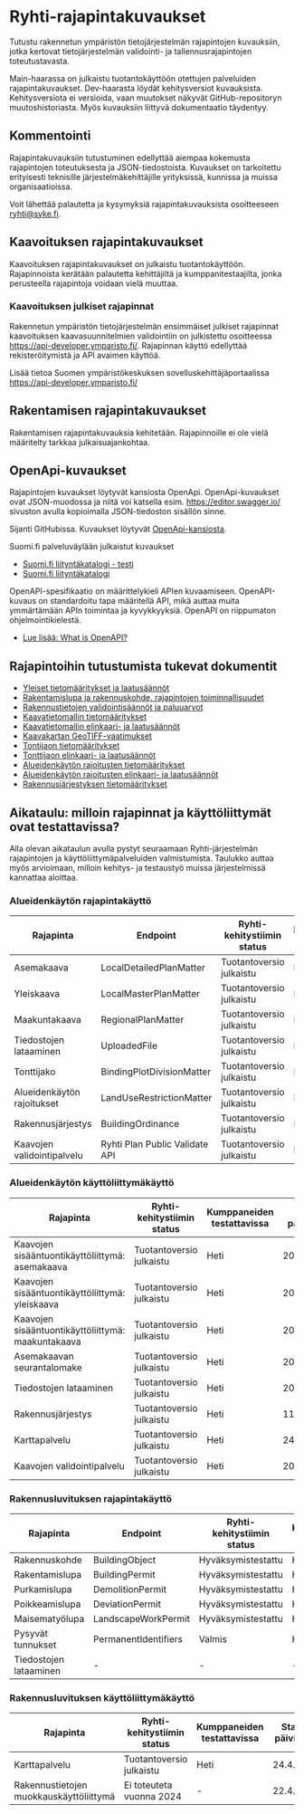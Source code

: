 # Ryhti-rajapintakuvaukset
Tutustu rakennetun ympäristön tietojärjestelmän rajapintojen kuvauksiin, jotka kertovat tietojärjestelmän validointi- ja tallennusrajapintojen toteutustavasta.

Main-haarassa on julkaistu tuotantokäyttöön otettujen palveluiden rajapintakuvaukset. Dev-haarasta löydät kehitysversiot kuvauksista. Kehitysversiota ei versioida, vaan muutokset näkyvät GitHub-repositoryn muutoshistoriasta. Myös kuvauksiin liittyvä dokumentaatio täydentyy. 

## Kommentointi
Rajapintakuvauksiin tutustuminen edellyttää aiempaa kokemusta rajapintojen toteutuksesta ja JSON-tiedostoista. Kuvaukset on tarkoitettu erityisesti teknisille järjestelmäkehittäjille yrityksissä, kunnissa ja muissa organisaatioissa.

Voit lähettää palautetta ja kysymyksiä rajapintakuvauksista osoitteeseen ryhti@syke.fi.

## Kaavoituksen rajapintakuvaukset
Kaavoituksen rajapintakuvaukset on julkaistu tuotantokäyttöön. Rajapinnoista kerätään palautetta kehittäjiltä ja kumppanitestaajilta, jonka perusteella rajapintoja voidaan vielä muuttaa.

### Kaavoituksen julkiset rajapinnat
Rakennetun ympäristön tietojärjestelmän ensimmäiset julkiset rajapinnat kaavoituksen kaavasuunnitelmien validointiin on julkistettu osoitteessa https://api-developer.ymparisto.fi/. Rajapinnan käyttö edellyttää rekisteröitymistä ja API avaimen käyttöä.

Lisää tietoa Suomen ympäristökeskuksen sovelluskehittäjäportaalissa https://api-developer.ymparisto.fi/

## Rakentamisen rajapintakuvaukset
Rakentamisen rajapintakuvauksia kehitetään. Rajapinnoille ei ole vielä määritelty tarkkaa julkaisuajankohtaa.

## OpenApi-kuvaukset
Rajapintojen kuvaukset löytyvät kansiosta OpenApi. OpenApi-kuvaukset ovat JSON-muodossa ja niitä voi katsella esim. https://editor.swagger.io/ sivuston avulla kopioimalla JSON-tiedoston sisällön sinne.

Sijanti GitHubissa.
Kuvaukset löytyvät [OpenApi-kansiosta](https://github.com/sykefi/Ryhti-rajapintakuvaukset/tree/main/OpenApi). 

Suomi.fi palveluväylään julkaistut kuvaukset
* [Suomi.fi liityntäkatalogi - testi](https://liityntakatalogi.test.suomi.fi/dataset/ryhti-syke-service)
* [Suomi.fi liityntäkatalogi](https://liityntakatalogi.suomi.fi/organization/suomen-ymparistokeskus)

OpenAPI-spesifikaatio on määrittelykieli APIen kuvaamiseen. OpenAPI-kuvaus on standardoitu tapa määritellä API, mikä auttaa muita ymmärtämään APIn toimintaa ja kyvykkyyksiä. OpenAPI on riippumaton ohjelmointikielestä. 
* [Lue lisää: What is OpenAPI?](https://www.openapis.org/what-is-openapi)

## Rajapintoihin tutustumista tukevat dokumentit
* [Yleiset tietomääritykset ja laatusäännöt](https://ryhti.syke.fi/ohjeet-ja-tuki/tietomallit/tietotyypit/)
* [Rakentamislupa ja rakennuskohde, rajapintojen toiminnallisuudet](https://ryhti.syke.fi/wp-content/uploads/sites/2/2023/12/Rakentamislupa-ja-rakennuskohde.pdf)
* [Rakennustietojen validointisäännöt ja paluuarvot](https://ryhti.syke.fi/wp-content/uploads/sites/2/2023/12/Rakennustietojen-validointisaannot-ja-paluuarvot-Ryhti.pdf)
* [Kaavatietomallin tietomääritykset](https://ryhti.syke.fi/alueidenkaytto/tietomallimuotoinen-kaavoitus/kaavatietomallin-tietomaaritykset/)
* [Kaavatietomallin elinkaari- ja laatusäännöt](https://ryhti.syke.fi/alueidenkaytto/tietomallimuotoinen-kaavoitus/kaavatietomallin-elinkaari-ja-laatusaannot/)
* [Kaavakartan GeoTIFF-vaatimukset](https://ryhti.syke.fi/alueidenkaytto/tietomallimuotoinen-kaavoitus/kaavatietomallin-elinkaari-ja-laatusaannot/kaavakartan-geotiff-vaatimukset/)
* [Tontijaon tietomääritykset](https://ryhti.syke.fi/alueidenkaytto/tietomallimuotoinen-sitova-tonttijako/tonttijaon-tietomaaritykset/)
* [Tonttijaon elinkaari- ja laatusäännöt](https://ryhti.syke.fi/alueidenkaytto/tietomallimuotoinen-sitova-tonttijako/tonttijaon-elinkaari-ja-laatusaannot/)
* [Alueidenkäytön rajoitusten tietomääritykset](https://ryhti.syke.fi/alueidenkaytto/tietomallimuotoiset-alueidenkayton-rajoitukset/ryhti-tietojarjestelman-alueidenkayton-rajoitusten-tietomaaritykset-ja-kuvaukset/)
* [Alueidenkäytön rajoitusten elinkaari- ja laatusäännöt](https://ryhti.syke.fi/ryhti-tietojarjestelman-alueidenkayton-rajoitusten-elinkaari-ja-laatusaannot/)
* [Rakennusjärjestyksen tietomääritykset](https://ryhti.syke.fi/tietomallimuotoinen-rakennusjarjestys/ryhti-tietojarjestelman-rakennusjarjestyksen-tietomaaritykset-ja-kuvaukset/)

## Aikataulu: milloin rajapinnat ja käyttöliittymät ovat testattavissa?
Alla olevan aikataulun avulla pystyt seuraamaan Ryhti-järjestelmän rajapintojen ja käyttöliittymäpalveluiden valmistumista. Taulukko auttaa myös arvioimaan, milloin kehitys- ja testaustyö muissa järjestelmissä kannattaa aloittaa.

### Alueidenkäytön rajapintakäyttö
| Rajapinta |	Endpoint | Ryhti-kehitystiimin status	| Kumppaneiden testattavissa |Status päivitetty |
| ------------- | ------------- | ------------- | ------------- | ------------- |
| Asemakaava | LocalDetailedPlanMatter | Tuotantoversio julkaistu | Heti | 20.11.2024 |
| Yleiskaava | LocalMasterPlanMatter | Tuotantoversio julkaistu	| Heti | 20.11.2024 |
| Maakuntakaava | RegionalPlanMatter | Tuotantoversio julkaistu | Heti | 20.11.2024 |
| Tiedostojen lataaminen | UploadedFile | Tuotantoversio julkaistu | Heti	| 20.11.2024 |
| Tonttijako | BindingPlotDivisionMatter | Tuotantoversio julkaistu | Heti	| 11.12.2024 |
| Alueidenkäytön rajoitukset | LandUseRestrictionMatter |	Tuotantoversio julkaistu	| Heti | 24.4.2025 |
| Rakennusjärjestys | BuildingOrdinance |	Tuotantoversio julkaistu	| Heti | 11.12.2024 |
| Kaavojen validointipalvelu | Ryhti Plan Public Validate API | Tuotantoversio julkaistu | Heti |	20.11.2024 |

### Alueidenkäytön käyttöliittymäkäyttö
| Rajapinta |	Ryhti-kehitystiimin status	| Kumppaneiden testattavissa | Status päivitetty |
| ------------- | ------------- | ------------- | ------------- |
| Kaavojen sisääntuontikäyttöliittymä: asemakaava | Tuotantoversio julkaistu | Heti | 20.11.2024 |
| Kaavojen sisääntuontikäyttöliittymä: yleiskaava | Tuotantoversio julkaistu | Heti | 20.11.2024 |
| Kaavojen sisääntuontikäyttöliittymä: maakuntakaava | Tuotantoversio julkaistu | Heti | 20.11.2024 |
| Asemakaavan seurantalomake | Tuotantoversio julkaistu | Heti | 20.11.2024 |
| Tiedostojen lataaminen | Tuotantoversio julkaistu | Heti	| 20.11.2024 |
| Rakennusjärjestys | Tuotantoversio julkaistu |	Heti	| 11.12.2024 |
| Karttapalvelu | Tuotantoversio julkaistu | Heti | 24.4.2025 |
| Kaavojen validointipalvelu | Tuotantoversio julkaistu |	Heti	| 20.11.2024 |

### Rakennusluvituksen rajapintakäyttö
| Rajapinta |	Endpoint | Ryhti-kehitystiimin status	| Kumppaneiden testattavissa |Status päivitetty |
| ------------- | ------------- | ------------- | ------------- | ------------- |
| Rakennuskohde | BuildingObject | Hyväksymistestattu | Heti | 22.4.2024 |
| Rakentamislupa | BuildingPermit | Hyväksymistestattu	| Heti | 22.4.2024 |
| Purkamislupa | DemolitionPermit | Hyväksymistestattu | Heti | 22.4.2024 |
| Poikkeamislupa | DeviationPermit | Hyväksymistestattu | Heti	| 22.4.2024 |
| Maisematyölupa | LandscapeWorkPermit | Hyväksymistestattu | Heti	| 22.4.2024 |
| Pysyvät tunnukset | PermanentIdentifiers |	Valmis | Heti | 29.2.2024 |
| Tiedostojen lataaminen | - | - | - |	29.2.2024 |

### Rakennusluvituksen käyttöliittymäkäyttö
| Rajapinta |	Ryhti-kehitystiimin status	| Kumppaneiden testattavissa | Status päivitetty |
| ------------- | ------------- | ------------- | ------------- |
| Karttapalvelu | Tuotantoversio julkaistu | Heti | 24.4.2025 |
| Rakennustietojen muokkauskäyttöliittymä | Ei toteuteta vuonna 2024 | -	| 22.4.2024 |
